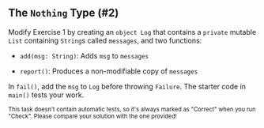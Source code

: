 ## The `Nothing` Type (#2)

Modify Exercise 1 by creating an `object Log` that contains a `private` mutable
`List` containing `String`s called `messages`, and two functions:

- `add(msg: String)`: Adds `msg` to `messages`

- `report()`: Produces a non-modifiable copy of `messages`

In `fail()`, add the `msg` to `Log` before throwing `Failure`. The starter
code in `main()` tests your work.

<sub> This task doesn't contain automatic tests,
so it's always marked as "Correct" when you run "Check".
Please compare your solution with the one provided! </sub>

